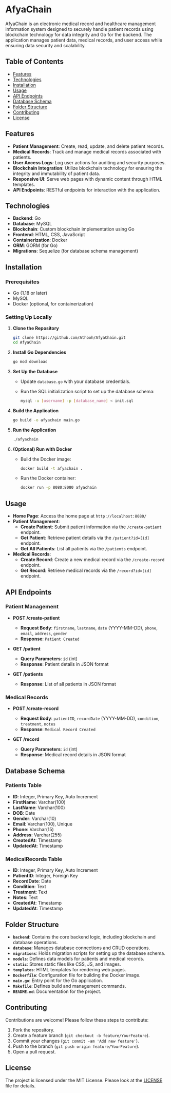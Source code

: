 # AfyaChain

AfyaChain is an electronic medical record and healthcare management information system designed to securely handle patient records using blockchain technology for data integrity and Go for the backend. The application manages patient data, medical records, and user access while ensuring data security and scalability.

## Table of Contents

- [Features](#features)
- [Technologies](#technologies)
- [Installation](#installation)
- [Usage](#usage)
- [API Endpoints](#api-endpoints)
- [Database Schema](#database-schema)
- [Folder Structure](#folder-structure)
- [Contributing](#contributing)
- [License](#license)

## Features

- **Patient Management**: Create, read, update, and delete patient records.
- **Medical Records**: Track and manage medical records associated with patients.
- **User Access Logs**: Log user actions for auditing and security purposes.
- **Blockchain Integration**: Utilize blockchain technology for ensuring the integrity and immutability of patient data.
- **Responsive UI**: Serve web pages with dynamic content through HTML templates.
- **API Endpoints**: RESTful endpoints for interaction with the application.

## Technologies

- **Backend**: Go
- **Database**: MySQL
- **Blockchain**: Custom blockchain implementation using Go
- **Frontend**: HTML, CSS, JavaScript
- **Containerization**: Docker
- **ORM**: GORM (for Go)
- **Migrations**: Sequelize (for database schema management)

## Installation

### Prerequisites

- Go (1.18 or later)
- MySQL
- Docker (optional, for containerization)

### Setting Up Locally

1. **Clone the Repository**

   ```bash
   git clone https://github.com/Athooh/AfyaChain.git
   cd AfyaChain
   ```

2. **Install Go Dependencies**

   ```bash
   go mod download
   ```

3. **Set Up the Database**

   - Update `database.go` with your database credentials.
   - Run the SQL initialization script to set up the database schema:

     ```bash
     mysql -u [username] -p [database_name] < init.sql
     ```

4. **Build the Application**

   ```bash
   go build -o afyachain main.go
   ```

5. **Run the Application**

   ```bash
   ./afyachain
   ```

6. **(Optional) Run with Docker**

   - Build the Docker image:

     ```bash
     docker build -t afyachain .
     ```

   - Run the Docker container:

     ```bash
     docker run -p 8080:8080 afyachain
     ```

## Usage

- **Home Page**: Access the home page at `http://localhost:8080/`
- **Patient Management**:
  - **Create Patient**: Submit patient information via the `/create-patient` endpoint.
  - **Get Patient**: Retrieve patient details via the `/patient?id=[id]` endpoint.
  - **Get All Patients**: List all patients via the `/patients` endpoint.
- **Medical Records**:
  - **Create Record**: Create a new medical record via the `/create-record` endpoint.
  - **Get Record**: Retrieve medical records via the `/record?id=[id]` endpoint.

## API Endpoints

### Patient Management

- **POST /create-patient**
  - **Request Body**: `firstname`, `lastname`, `date` (YYYY-MM-DD), `phone`, `email`, `address`, `gender`
  - **Response**: `Patient Created`

- **GET /patient**
  - **Query Parameters**: `id` (int)
  - **Response**: Patient details in JSON format

- **GET /patients**
  - **Response**: List of all patients in JSON format

### Medical Records

- **POST /create-record**
  - **Request Body**: `patientID`, `recordDate` (YYYY-MM-DD), `condition`, `treatment`, `notes`
  - **Response**: `Medical Record Created`

- **GET /record**
  - **Query Parameters**: `id` (int)
  - **Response**: Medical record details in JSON format

## Database Schema

### Patients Table

- **ID**: Integer, Primary Key, Auto Increment
- **FirstName**: Varchar(100)
- **LastName**: Varchar(100)
- **DOB**: Date
- **Gender**: Varchar(10)
- **Email**: Varchar(100), Unique
- **Phone**: Varchar(15)
- **Address**: Varchar(255)
- **CreatedAt**: Timestamp
- **UpdatedAt**: Timestamp

### MedicalRecords Table

- **ID**: Integer, Primary Key, Auto Increment
- **PatientID**: Integer, Foreign Key
- **RecordDate**: Date
- **Condition**: Text
- **Treatment**: Text
- **Notes**: Text
- **CreatedAt**: Timestamp
- **UpdatedAt**: Timestamp

## Folder Structure

- **`backend`**: Contains the core backend logic, including blockchain and database operations.
- **`database`**: Manages database connections and CRUD operations.
- **`migrations`**: Holds migration scripts for setting up the database schema.
- **`models`**: Defines data models for patients and medical records.
- **`static`**: Stores static files like CSS, JS, and images.
- **`templates`**: HTML templates for rendering web pages.
- **`Dockerfile`**: Configuration file for building the Docker image.
- **`main.go`**: Entry point for the Go application.
- **`Makefile`**: Defines build and management commands.
- **`README.md`**: Documentation for the project.

## Contributing

Contributions are welcome! Please follow these steps to contribute:

1. Fork the repository.
2. Create a feature branch (`git checkout -b feature/YourFeature`).
3. Commit your changes (`git commit -am 'Add new feature'`).
4. Push to the branch (`git push origin feature/YourFeature`).
5. Open a pull request.

## License

The project is licensed under the MIT License. Please look at the [LICENSE](LICENSE) file for details.

